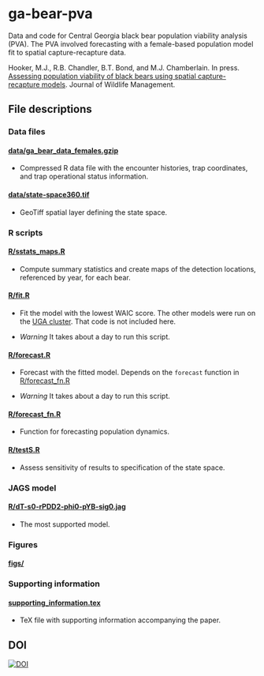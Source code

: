 # ga-bear-pva
Data and code for Central Georgia black bear population viability analysis (PVA). The PVA involved forecasting with a female-based population model fit to spatial capture-recapture data. 

Hooker, M.J., R.B. Chandler, B.T. Bond, and M.J. Chamberlain. In
press. [Assessing population viability of black bears using spatial
capture-recapture models](https://wildlife.onlinelibrary.wiley.com/doi/abs/10.1002/jwmg.21887). Journal of Wildlife Management. 



## File descriptions

### Data files

#### [data/ga_bear_data_females.gzip](data/ga_bear_data_females.gzip)

- Compressed R data file with the encounter histories, trap coordinates, and trap operational status information.

#### [data/state-space360.tif](data/state-space360.tif)

- GeoTiff spatial layer defining the state space.


### R scripts

#### [R/sstats_maps.R](R/sstats_maps.R)

- Compute summary statistics and create maps of the detection locations, referenced by year, for each bear.


#### [R/fit.R](R/fit.R)

- Fit the model with the lowest WAIC score. The other models were run on the [UGA cluster](https://gacrc.uga.edu/systems/). That code is not included here. 

- *Warning* It takes about a day to run this script.


#### [R/forecast.R](R/forecast.R)

- Forecast with the fitted model. Depends on the `forecast` function in [R/forecast_fn.R](R/forecast_fn.R)

- *Warning* It takes about a day to run this script.


#### [R/forecast_fn.R](R/forecast_fn.R)

- Function for forecasting population dynamics.


#### [R/testS.R](R/testS.R)

- Assess sensitivity of results to specification of the state space.


### JAGS model

#### [R/dT-s0-rPDD2-phi0-pYB-sig0.jag](R/dT-s0-rPDD2-phi0-pYB-sig0.jag)

- The most supported model. 


### Figures

#### [figs/](figs/)

### Supporting information

#### [supporting_information.tex](supporting_information.tex)

- TeX file with supporting information accompanying the paper.


## DOI

[![DOI](https://zenodo.org/badge/233102309.svg)](https://zenodo.org/badge/latestdoi/233102309)
